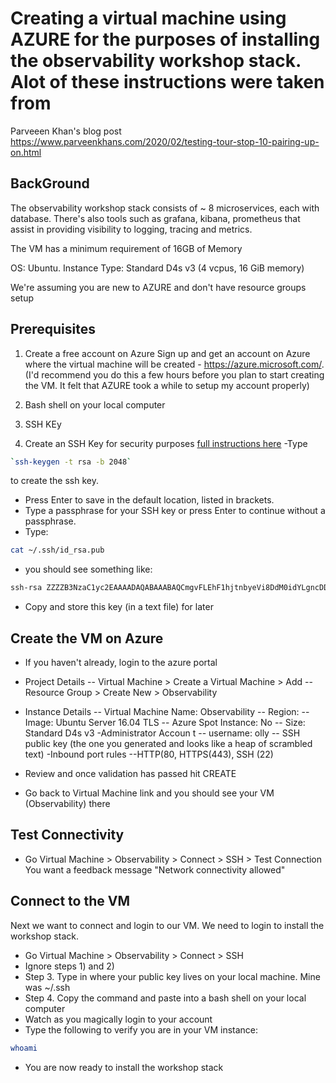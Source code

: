 # Creating a virtual machine using AZURE for the purposes of installing the observability workshop stack. Alot of these instructions were taken from 
Parveeen Khan's blog post https://www.parveenkhans.com/2020/02/testing-tour-stop-10-pairing-up-on.html

## BackGround 
The observability workshop stack consists of ~ 8 microservices, each with database. There's also tools such as grafana, kibana, prometheus that assist in providing visibility to logging, tracing and metrics. 

The VM has a minimum requirement of 16GB of Memory 

OS:  Ubuntu. 
Instance Type: Standard D4s v3 (4 vcpus, 16 GiB memory)

We're assuming you are new to AZURE and don't have resource groups setup 

## Prerequisites

1) Create a free account on Azure
Sign up and get an account on Azure where the virtual machine will be created - https://azure.microsoft.com/. (I'd recommend you do this a few hours before you plan to start creating the VM. It felt that AZURE took a while to setup my account properly)  

2) Bash shell on your local computer 

3) SSH KEy 
1) Create an SSH Key for security purposes [full instructions here](https://docs.microsoft.com/en-gb/azure/virtual-machines/linux/quick-create-portal)
-Type 
``` bash
`ssh-keygen -t rsa -b 2048`
``` 
to create the ssh key.

- Press Enter to save in the default location, listed in brackets.
- Type a passphrase for your SSH key or press Enter to continue without a passphrase.
- Type:
``` bash 
cat ~/.ssh/id_rsa.pub
``` 
- you should see something like:
```` bash 
ssh-rsa ZZZZB3NzaC1yc2EAAAADAQABAAABAQCmgvFLEhF1hjtnbyeVi8DdM0idYLgncDDmxdFu6GrkWMimvpG1afJwAsUVbN9BwYlzgy9XJeBk+YAi1Nyu/nzxfZuYIfsWPawZB04G/2nZyZgR/0hVQjgPSdfuJYyIbxNubUqnja5sDx+pKZU5wXoJl4mxUMtJRfYcgfB+kd6icpnzcptcBvGvQ8ynVS/mSeD8TbLiN4eldRH65Q22+TgedxyEx+kS4EOXNTylt+P1sCAK2Ppa3nUxJoLHXhY/gua95n+NBdTEqcWrugFR2XTe7NnWNAZ2hdxa47Xdv2xwZsnL8FPxasvc1ljSovqIN9PsqQwxwJ6lPEq6SGULH+oj
````
- Copy and store this key (in a text file) for later 

## Create the VM on Azure  
- If you haven't already, login to the azure portal 
- Project Details 
-- Virtual Machine > Create a Virtual Machine > Add 
-- Resource Group > Create New > Observability
- Instance Details 
-- Virtual Machine Name: Observability
-- Region: <Your Region> 
-- Image: Ubuntu Server 16.04 TLS <or similar> 
-- Azure Spot Instance: No
-- Size: Standard D4s v3 <this is not default you will need to change> 
-Administrator Accoun t 
-- username: olly 
-- SSH public key (the one you generated and looks like a heap of scrambled text) 
-Inbound port rules
--HTTP(80, HTTPS(443), SSH (22) 

- Review and once validation has passed hit CREATE 
- Go back to Virtual Machine link and you should see your VM (Observability) there


## Test Connectivity 
- Go Virtual Machine > Observability > Connect > SSH > Test Connection 
You want a feedback message  "Network connectivity allowed" 

## Connect to the VM 
Next we want to connect and login to our VM. We need to login to install the workshop stack. 
- Go Virtual Machine > Observability > Connect > SSH 
- Ignore steps 1) and 2) 
- Step 3. Type in where your public key lives on your local machine. Mine was ~/.ssh 
- Step 4. Copy the command and paste into a bash shell on your local computer 
- Watch as you magically login to your account 
- Type the following to verify you are in your VM instance:
``` bash 
whoami 
``` 
- You are now ready to install the workshop stack 

